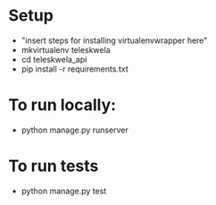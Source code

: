 # Setup
* "insert steps for installing virtualenvwrapper here"
* mkvirtualenv teleskwela
* cd teleskwela_api
* pip install -r requirements.txt


# To run locally:
* python manage.py runserver

# To run tests
* python manage.py test